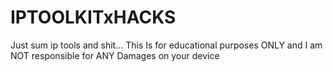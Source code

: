 # IPTOOLKITxHACKS
Just sum ip tools and shit...
This Is for educational purposes ONLY and I am NOT responsible for ANY Damages on your device

